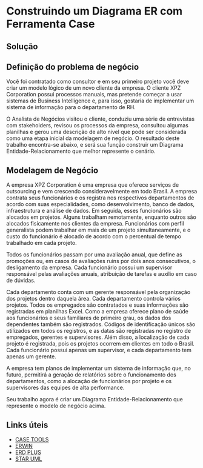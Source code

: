 # Construindo um Diagrama ER com Ferramenta Case

## Solução




## Definição do problema de negócio

Você foi contratado como consultor e em seu primeiro projeto você deve criar um modelo lógico de um novo cliente da empresa. O cliente XPZ Corporation possui processos manuais, mas pretende começar a usar sistemas de Business Intelligence e, para isso, gostaria de implementar um sistema de informação para o departamento de RH.

O Analista de Negócios visitou o cliente, conduziu uma série de entrevistas com stakeholders, revisou os processos da empresa, consultou algumas planilhas e gerou uma descrição de alto nível que pode ser considerada como uma etapa inicial da modelagem de negócio. O resultado deste trabalho encontra-se abaixo, e será sua função construir um Diagrama Entidade-Relacionamento que melhor represente o cenário.

## Modelagem de Negócio

A empresa XPZ Corporation é uma empresa que oferece serviços de outsourcing e vem crescendo consideravelmente em todo Brasil. A empresa contrata seus funcionários e os registra nos respectivos departamentos de acordo com suas especialidades, como desenvolvimento, banco de dados, infraestrutura e análise de dados. Em seguida, esses funcionários são alocados em projetos. Alguns trabalham remotamente, enquanto outros são alocados fisicamente nos clientes da empresa. Funcionários com perfil generalista podem trabalhar em mais de um projeto simultaneamente, e o custo do funcionário é alocado de acordo com o percentual de tempo trabalhado em cada projeto.

Todos os funcionários passam por uma avaliação anual, que define as promoções ou, em casos de avaliações ruins por dois anos consecutivos, o desligamento da empresa. Cada funcionário possui um supervisor responsável pelas avaliações anuais, atribuição de tarefas e auxílio em caso de dúvidas.

Cada departamento conta com um gerente responsável pela organização dos projetos dentro daquela área. Cada departamento controla vários projetos. Todos os empregados são contratados e suas informações são registradas em planilhas Excel. Como a empresa oferece plano de saúde aos funcionários e seus familiares de primeiro grau, os dados dos dependentes também são registrados. Códigos de identificação únicos são utilizados em todos os registros, e as datas são registradas no registro de empregados, gerentes e supervisores. Além disso, a localização de cada projeto é registrada, pois os projetos ocorrem em clientes em todo o Brasil. Cada funcionário possui apenas um supervisor, e cada departamento tem apenas um gerente.

A empresa tem planos de implementar um sistema de informação que, no futuro, permitirá a geração de relatórios sobre o funcionamento dos departamentos, como a alocação de funcionários por projeto e os supervisores das equipes de alta performance.

Seu trabalho agora é criar um Diagrama Entidade-Relacionamento que represente o modelo de negócio acima.

## Links úteis

- [CASE TOOLS](https://www.umsl.edu/~sauterv/analysis/F08papers/View.html)
- [ERWIN](https://www.erwin.com/br-pt/)
- [ERD PLUS](https://erdplus.com/)
- [STAR UML](https://staruml.io/)

